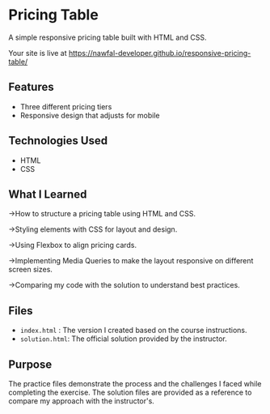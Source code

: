 # Pricing Table

A simple responsive pricing table built with HTML and CSS.

Your site is live at https://nawfal-developer.github.io/responsive-pricing-table/


## Features
- Three different pricing tiers
- Responsive design that adjusts for mobile

## Technologies Used
- HTML
- CSS

## What I Learned
->How to structure a pricing table using HTML and CSS.

->Styling elements with CSS for layout and design.

->Using Flexbox to align pricing cards.

->Implementing Media Queries to make the layout responsive on different screen sizes.

->Comparing my code with the solution to understand best practices.

## Files

- `index.html` : The version I created based on the course instructions.
- `solution.html`: The official solution provided by the instructor.

## Purpose

The practice files demonstrate the process and the challenges I faced while completing the exercise. The solution files are provided as a reference to compare my approach with the instructor's.

